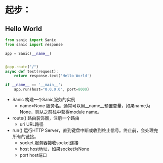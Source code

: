 # 起步：
## Hello World
```python
from sanic import Sanic
from sanic import response

app = Sanic(__name__)


@app.route("/")
async def test(request):
    return response.text('Hello World')

if __name__ == '__main__':
    app.run(host="0.0.0.0", port=8000)
```
- Sanic 构建一个Sanic服务的实例
    - name=None 服务名。通常可以用\_\_name\_\_预置变量，如果name为None，则从之前栈中获得module name。
- route() 路由装饰器，注册一个路由
    - uri URL路径
- run() 运行HTTP Server，直到键盘中断或收到终止信号。终止前，会处理完所有的链接。
    - socket 服务器接收socket连接
    - host host地址，如果socket为None
    - port host端口

###
